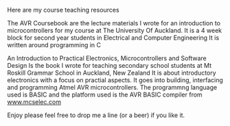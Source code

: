 Here are my course teaching resources 

The AVR Coursebook are the lecture materials I wrote for an introduction to microcontrollers for my course at The University Of Auckland.
It is a 4 week block for second year students in Electrical and Computer Engineering
It is written around programming in C

An Introduction to Practical Electronics, Microcontrollers and Software Design
Is the book I wrote for teaching secondary school students at Mt Roskill Grammar School in Auckland, New Zealand
It is about introductory electronics with a focus on practial aspects.
It goes into building, interfacing and programming Atmel AVR microcontrollers.
The programmng language used is BASIC and the platform used is the AVR BASIC compiler from www.mcselec.com

Enjoy 
please feel free to drop me a line (or a beer) if you like it.
